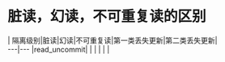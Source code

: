 # 脏读，幻读，不可重复读的区别
| 隔离级别|脏读|幻读|不可重复读|第一类丢失更新|第二类丢失更新|  
---|---
|read_uncommit| | |          |             |            |   
